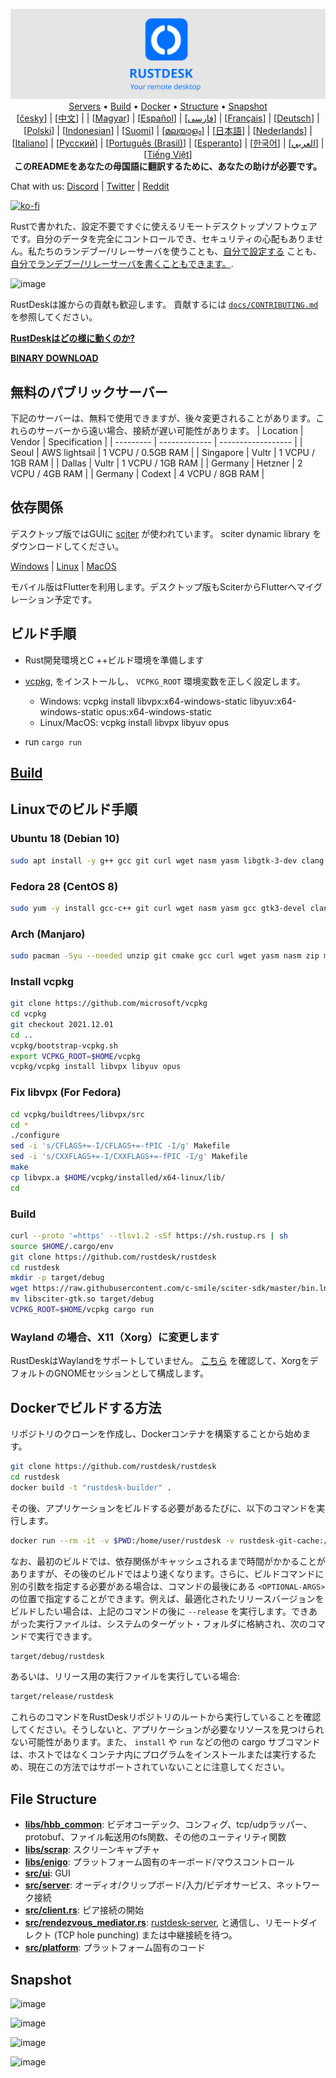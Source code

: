 <p align="center">
  <img src="logo-header.svg" alt="RustDesk - Your remote desktop"><br>
  <a href="#free-public-servers">Servers</a> •
  <a href="#raw-steps-to-build">Build</a> •
  <a href="#how-to-build-with-docker">Docker</a> •
  <a href="#file-structure">Structure</a> •
  <a href="#snapshot">Snapshot</a><br>
  [<a href="docs/README-CS.md">česky</a>] | [<a href="docs/README-ZH.md">中文</a>] | | [<a href="docs/README-HU.md">Magyar</a>] | [<a href="docs/README-ES.md">Español</a>] | [<a href="docs/README-FA.md">فارسی</a>] | [<a href="docs/README-FR.md">Français</a>] | [<a href="docs/README-DE.md">Deutsch</a>] | [<a href="docs/README-PL.md">Polski</a>] | [<a href="docs/README-ID.md">Indonesian</a>] | [<a href="docs/README-FI.md">Suomi</a>] | [<a href="docs/README-ML.md">മലയാളം</a>] | [<a href="docs/README-JP.md">日本語</a>] | [<a href="docs/README-NL.md">Nederlands</a>] | [<a href="docs/README-IT.md">Italiano</a>] | [<a href="docs/README-RU.md">Русский</a>] | [<a href="docs/README-PTBR.md">Português (Brasil)</a>] | [<a href="docs/README-EO.md">Esperanto</a>] | [<a href="docs/README-KR.md">한국어</a>] | [<a href="docs/README-AR.md">العربي</a>] | [<a href="docs/README-VN.md">Tiếng Việt</a>]<br>
  <b>このREADMEをあなたの母国語に翻訳するために、あなたの助けが必要です。</b>
</p>

Chat with us: [Discord](https://discord.gg/nDceKgxnkV) | [Twitter](https://twitter.com/rustdesk) | [Reddit](https://www.reddit.com/r/rustdesk)


[![ko-fi](https://ko-fi.com/img/githubbutton_sm.svg)](https://ko-fi.com/I2I04VU09)

Rustで書かれた、設定不要ですぐに使えるリモートデスクトップソフトウェアです。自分のデータを完全にコントロールでき、セキュリティの心配もありません。私たちのランデブー/リレーサーバを使うことも、[自分で設定する](https://rustdesk.com/server) ことも、 [自分でランデブー/リレーサーバを書くこともできます。](https://github.com/rustdesk/rustdesk-server-demo).

![image](https://user-images.githubusercontent.com/71636191/171661982-430285f0-2e12-4b1d-9957-4a58e375304d.png)

RustDeskは誰からの貢献も歓迎します。 貢献するには [`docs/CONTRIBUTING.md`](docs/CONTRIBUTING.md) を参照してください。

[**RustDeskはどの様に動くのか?**](https://github.com/rustdesk/rustdesk/wiki/How-does-RustDesk-work%3F)

[**BINARY DOWNLOAD**](https://github.com/rustdesk/rustdesk/releases)

## 無料のパブリックサーバー

下記のサーバーは、無料で使用できますが、後々変更されることがあります。これらのサーバーから遠い場合、接続が遅い可能性があります。
| Location | Vendor | Specification |
| --------- | ------------- | ------------------ |
| Seoul | AWS lightsail | 1 VCPU / 0.5GB RAM |
| Singapore | Vultr | 1 VCPU / 1GB RAM |
| Dallas | Vultr | 1 VCPU / 1GB RAM |
| Germany | Hetzner | 2 VCPU / 4GB RAM |
| Germany | Codext | 4 VCPU / 8GB RAM |

## 依存関係

デスクトップ版ではGUIに [sciter](https://sciter.com/) が使われています。 sciter dynamic library をダウンロードしてください。

[Windows](https://raw.githubusercontent.com/c-smile/sciter-sdk/master/bin.win/x64/sciter.dll) |
[Linux](https://raw.githubusercontent.com/c-smile/sciter-sdk/master/bin.lnx/x64/libsciter-gtk.so) |
[MacOS](https://raw.githubusercontent.com/c-smile/sciter-sdk/master/bin.osx/libsciter.dylib)

モバイル版はFlutterを利用します。デスクトップ版もSciterからFlutterへマイグレーション予定です。

## ビルド手順

- Rust開発環境とC ++ビルド環境を準備します

- [vcpkg](https://github.com/microsoft/vcpkg), をインストールし、 `VCPKG_ROOT` 環境変数を正しく設定します。

  - Windows: vcpkg install libvpx:x64-windows-static libyuv:x64-windows-static opus:x64-windows-static
  - Linux/MacOS: vcpkg install libvpx libyuv opus

- run `cargo run`



## [Build](https://rustdesk.com/docs/en/dev/build/)

## Linuxでのビルド手順

### Ubuntu 18 (Debian 10)

```sh
sudo apt install -y g++ gcc git curl wget nasm yasm libgtk-3-dev clang libxcb-randr0-dev libxdo-dev libxfixes-dev libxcb-shape0-dev libxcb-xfixes0-dev libasound2-dev libpulse-dev cmake
```

### Fedora 28 (CentOS 8)

```sh
sudo yum -y install gcc-c++ git curl wget nasm yasm gcc gtk3-devel clang libxcb-devel libxdo-devel libXfixes-devel pulseaudio-libs-devel cmake alsa-lib-devel
```

### Arch (Manjaro)

```sh
sudo pacman -Syu --needed unzip git cmake gcc curl wget yasm nasm zip make pkg-config clang gtk3 xdotool libxcb libxfixes alsa-lib pulseaudio
```

### Install vcpkg

```sh
git clone https://github.com/microsoft/vcpkg
cd vcpkg
git checkout 2021.12.01
cd ..
vcpkg/bootstrap-vcpkg.sh
export VCPKG_ROOT=$HOME/vcpkg
vcpkg/vcpkg install libvpx libyuv opus
```

### Fix libvpx (For Fedora)

```sh
cd vcpkg/buildtrees/libvpx/src
cd *
./configure
sed -i 's/CFLAGS+=-I/CFLAGS+=-fPIC -I/g' Makefile
sed -i 's/CXXFLAGS+=-I/CXXFLAGS+=-fPIC -I/g' Makefile
make
cp libvpx.a $HOME/vcpkg/installed/x64-linux/lib/
cd
```

### Build

```sh
curl --proto '=https' --tlsv1.2 -sSf https://sh.rustup.rs | sh
source $HOME/.cargo/env
git clone https://github.com/rustdesk/rustdesk
cd rustdesk
mkdir -p target/debug
wget https://raw.githubusercontent.com/c-smile/sciter-sdk/master/bin.lnx/x64/libsciter-gtk.so
mv libsciter-gtk.so target/debug
VCPKG_ROOT=$HOME/vcpkg cargo run
```

### Wayland の場合、X11（Xorg）に変更します

RustDeskはWaylandをサポートしていません。
 [こちら](https://docs.fedoraproject.org/en-US/quick-docs/configuring-xorg-as-default-gnome-session/) を確認して、XorgをデフォルトのGNOMEセッションとして構成します。

## Dockerでビルドする方法

リポジトリのクローンを作成し、Dockerコンテナを構築することから始めます。

```sh
git clone https://github.com/rustdesk/rustdesk
cd rustdesk
docker build -t "rustdesk-builder" .
```

その後、アプリケーションをビルドする必要があるたびに、以下のコマンドを実行します。

```sh
docker run --rm -it -v $PWD:/home/user/rustdesk -v rustdesk-git-cache:/home/user/.cargo/git -v rustdesk-registry-cache:/home/user/.cargo/registry -e PUID="$(id -u)" -e PGID="$(id -g)" rustdesk-builder
```

なお、最初のビルドでは、依存関係がキャッシュされるまで時間がかかることがありますが、その後のビルドではより速くなります。さらに、ビルドコマンドに別の引数を指定する必要がある場合は、コマンドの最後にある `<OPTIONAL-ARGS>` の位置で指定することができます。例えば、最適化されたリリースバージョンをビルドしたい場合は、上記のコマンドの後に
`--release` を実行します。できあがった実行ファイルは、システムのターゲット・フォルダに格納され、次のコマンドで実行できます。

```sh
target/debug/rustdesk
```

あるいは、リリース用の実行ファイルを実行している場合:

```sh
target/release/rustdesk
```

これらのコマンドをRustDeskリポジトリのルートから実行していることを確認してください。そうしないと、アプリケーションが必要なリソースを見つけられない可能性があります。また、 `install` や `run` などの他の cargo サブコマンドは、ホストではなくコンテナ内にプログラムをインストールまたは実行するため、現在この方法ではサポートされていないことに注意してください。

## File Structure

- **[libs/hbb_common](https://github.com/rustdesk/rustdesk/tree/master/libs/hbb_common)**: ビデオコーデック、コンフィグ、tcp/udpラッパー、protobuf、ファイル転送用のfs関数、その他のユーティリティ関数
- **[libs/scrap](https://github.com/rustdesk/rustdesk/tree/master/libs/scrap)**: スクリーンキャプチャ
- **[libs/enigo](https://github.com/rustdesk/rustdesk/tree/master/libs/enigo)**: プラットフォーム固有のキーボード/マウスコントロール
- **[src/ui](https://github.com/rustdesk/rustdesk/tree/master/src/ui)**: GUI
- **[src/server](https://github.com/rustdesk/rustdesk/tree/master/src/server)**: オーディオ/クリップボード/入力/ビデオサービス、ネットワーク接続
- **[src/client.rs](https://github.com/rustdesk/rustdesk/tree/master/src/client.rs)**: ピア接続の開始
- **[src/rendezvous_mediator.rs](https://github.com/rustdesk/rustdesk/tree/master/src/rendezvous_mediator.rs)**: [rustdesk-server](https://github.com/rustdesk/rustdesk-server), と通信し、リモートダイレクト (TCP hole punching) または中継接続を待つ。
- **[src/platform](https://github.com/rustdesk/rustdesk/tree/master/src/platform)**: プラットフォーム固有のコード

## Snapshot

![image](https://user-images.githubusercontent.com/71636191/113112362-ae4deb80-923b-11eb-957d-ff88daad4f06.png)

![image](https://user-images.githubusercontent.com/71636191/113112619-f705a480-923b-11eb-911d-97e984ef52b6.png)

![image](https://user-images.githubusercontent.com/71636191/113112857-3fbd5d80-923c-11eb-9836-768325faf906.png)

![image](https://user-images.githubusercontent.com/71636191/135385039-38fdbd72-379a-422d-b97f-33df71fb1cec.png)
